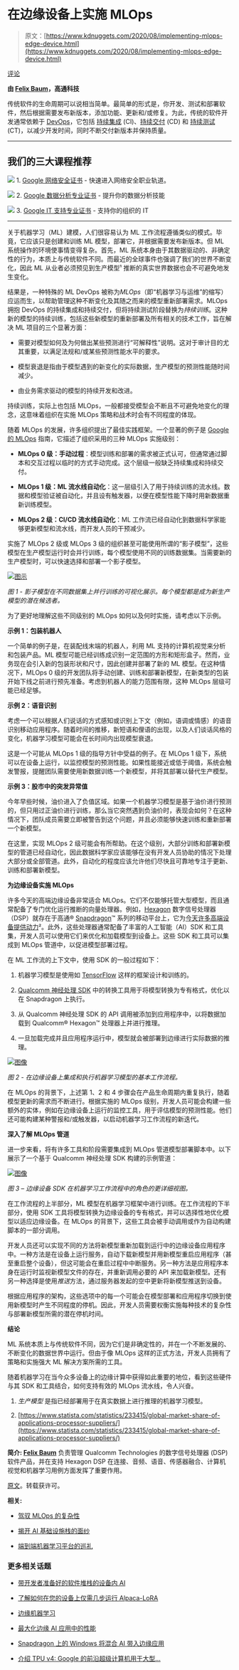 # 在边缘设备上实施 MLOps

> 原文：[https://www.kdnuggets.com/2020/08/implementing-mlops-edge-device.html](https://www.kdnuggets.com/2020/08/implementing-mlops-edge-device.html)

[评论](#comments)

**由 [Felix Baum](https://developer.qualcomm.com/blogs/fbaum)，高通科技**

传统软件的生命周期可以说相当简单。最简单的形式是，你开发、测试和部署软件，然后根据需要发布新版本，添加功能、更新和/或修复。为此，传统的软件开发通常依赖于 [DevOps](https://en.wikipedia.org/wiki/DevOps)，它包括 [持续集成](https://en.wikipedia.org/wiki/Continuous_integration) (CI)、[持续交付](https://en.wikipedia.org/wiki/Continuous_delivery) (CD) 和 [持续测试](https://en.wikipedia.org/wiki/Continuous_testing) (CT)，以减少开发时间，同时不断交付新版本并保持质量。

* * *

## 我们的三大课程推荐

![](../Images/0244c01ba9267c002ef39d4907e0b8fb.png) 1\. [Google 网络安全证书](https://www.kdnuggets.com/google-cybersecurity) - 快速进入网络安全职业轨道。

![](../Images/e225c49c3c91745821c8c0368bf04711.png) 2\. [Google 数据分析专业证书](https://www.kdnuggets.com/google-data-analytics) - 提升你的数据分析技能

![](../Images/0244c01ba9267c002ef39d4907e0b8fb.png) 3\. [Google IT 支持专业证书](https://www.kdnuggets.com/google-itsupport) - 支持你的组织的 IT

* * *

关于机器学习（ML）建模，人们很容易认为 ML 工作流程遵循类似的模式。毕竟，它应该只是创建和训练 ML 模型，部署它，并根据需要发布新版本。但 ML 系统操作的环境使事情变得复杂。首先，ML 系统本身由于其数据驱动的、非确定性的行为，本质上与传统软件不同。而最近的全球事件也强调了我们的世界不断变化，因此 ML 从业者必须预见到生产模型¹ 推断的真实世界数据也会不可避免地发生变化。

结果是，一种特殊的 ML DevOps 被称为*MLOps*（即“机器学习与运维”的缩写）应运而生，以帮助管理这种不断变化及其随之而来的模型重新部署需求。MLOps 拥抱 DevOps 的持续集成和持续交付，但将持续测试阶段替换为*持续训练*。这种新的模型的持续训练，包括这些新模型的重新部署及所有相关的技术工作，旨在解决 ML 项目的三个显著方面：

+   需要对模型如何及为何做出某些预测进行“可解释性”说明。这对于审计目的尤其重要，以满足法规和/或某些预测性能水平的要求。

+   模型衰退是指由于模型遇到的新变化的实际数据，生产模型的预测性能随时间减少。

+   由业务需求驱动的模型的持续开发和改进。

持续训练，实际上也包括 MLOps，一般都接受模型会不断且不可避免地变化的理念，这意味着组织在实施 MLOps 策略和战术时会有不同程度的体现。

随着 MLOps 的发展，许多组织提出了最佳实践框架。一个显著的例子是 [Google 的 MLOps](https://cloud.google.com/solutions/machine-learning/mlops-continuous-delivery-and-automation-pipelines-in-machine-learning#mlops_level_2_cicd_pipeline_automation) 指南，它描述了组织采用的三种 MLOps 实施级别：

+   **MLOps 0 级：手动过程**：模型训练和部署的需求被正式认可，但通常通过脚本和交互过程以临时的方式手动完成。这个层级一般缺乏持续集成和持续交付。

+   **MLOps 1 级：ML 流水线自动化**：这一层级引入了用于持续训练的流水线。数据和模型验证被自动化，并且设有触发器，以便在模型性能下降时用新数据重新训练模型。

+   **MLOps 2 级：CI/CD 流水线自动化**：ML 工作流已经自动化到数据科学家能够更新模型和流水线，而开发人员的干预减少。

实施了 MLOps 2 级或 MLOps 3 级的组织甚至可能使用所谓的“影子模型”，这些模型在生产模型运行时会并行训练，每个模型使用不同的训练数据集。当需要新的生产模型时，可以快速选择和部署一个影子模型。

[![图示](../Images/22938573f024a01b728b506138623974.png)](https://developer.qualcomm.com/sites/default/files/attachments/mlops-01_0.png)

*图 1 - 影子模型在不同数据集上并行训练的可视化展示。每个模型都是成为新生产模型的潜在候选者。*

为了更好地理解这些不同级别的 MLOps 如何以及何时实施，请考虑以下示例。

**示例 1：包装机器人**

一个简单的例子是，在装配线末端的机器人，利用 ML 支持的计算机视觉来分析和包装产品。ML 模型可能已经训练成识别一定范围的方形和矩形盒子。然而，业务现在会引入新的包装形状和尺寸，因此创建并部署了新的 ML 模型。在这种情况下，MLOps 0 级的开发团队将手动创建、训练和部署新模型，在新类型的包装开始下线之前进行预先准备。考虑到机器人的能力范围有限，这种 MLOps 层级可能已经足够。

**示例 2：语音识别**

考虑一个可以根据人们说话的方式感知或识别上下文（例如，语调或情感）的语音识别移动应用程序。随着时间的推移，新短语和俚语的出现，以及人们谈话风格的变化，机器学习模型可能会在长时间内出现模型衰退。

这是一个可能从 MLOps 1 级的指导方针中受益的例子。在 MLOps 1 级下，系统可以在设备上运行，以监控模型的预测性能。如果性能接近或低于阈值，系统会触发警报，提醒团队需要使用新数据训练一个新模型，并将其部署以替代生产模型。

**示例 3：股市中的突发异常值**

今年早些时候，油价进入了负值区域。如果一个机器学习模型是基于油价进行预测的，但只用过正油价进行训练，那么当它突然遇到负油价时，表现会如何？在这种情况下，团队成员需要立即被警告到这个问题，并且必须能够快速训练和重新部署一个新模型。

在这里，实现 MLOps 2 级可能会有所帮助。在这个级别，大部分训练和部署新模型的管道已经自动化，因此数据科学家应该能够在没有开发人员协助的情况下处理大部分或全部管道。此外，自动化的程度应该允许他们尽快且可靠地专注于更新、训练和部署新模型。

**为边缘设备实施 MLOps**

许多今天的高端边缘设备非常适合 MLOps。它们不仅能够托管大型模型，而且通常配备了专门优化运行推断的向量处理器。例如，[Hexagon](https://developer.qualcomm.com/software/hexagon-dsp-sdk/dsp-processor) 数字信号处理器（DSP）就存在于高通® [Snapdragon](https://www.qualcomm.com/snapdragon)™ 系列的移动平台上，它为[今天许多高端设备提供动力](https://en.wikipedia.org/wiki/Devices_using_Qualcomm_Snapdragon_systems-on-chip)²。此外，这些处理器通常配备了丰富的人工智能（AI）SDK 和工具集，开发人员可以使用它们来优化和加载模型到设备上。这些 SDK 和工具可以集成到 MLOps 管道中，以促进模型部署过程。

在 ML 工作流的上下文中，使用 SDK 的一般过程如下：

1.  机器学习模型是使用如 [TensorFlow](https://www.tensorflow.org/) 这样的框架设计和训练的。

1.  [Qualcomm 神经处理 SDK](https://developer.qualcomm.com/software/qualcomm-neural-processing-sdk) 中的转换工具用于将模型转换为专有格式，优化以在 Snapdragon 上执行。

1.  从 Qualcomm 神经处理 SDK 的 API 调用被添加到应用程序中，以将数据加载到 Qualcomm® Hexagon™ 处理器上并进行推理。

1.  一旦加载完成并且应用程序运行中，模型就会被部署到边缘进行实际数据的推理。

[![图像](../Images/4fc6183c11b6ba52714bfa3a5b8bba45.png)](https://developer.qualcomm.com/sites/default/files/attachments/mlops-02.png)

*图 2 - 在边缘设备上集成和执行机器学习模型的基本工作流程。*

在 MLOps 的背景下，上述第 1、2 和 4 步骤会在产品生命周期内重复执行，随着模型更新的需求而不断进行。根据实施的 MLOps 级别，开发人员可能会构建一些额外的实体，例如在边缘设备上运行的监控工具，用于评估模型的预测性能。他们还可能构建某种警报和/或触发器，以启动机器学习工作流程的新迭代。

**深入了解 MLOps 管道**

进一步来看，将有许多工具和阶段需要集成到 MLOps 管道模型部署脚本中。以下展示了一个基于 Qualcomm 神经处理 SDK 构建的示例管道：

[![图像](../Images/52ae9f34f0b50b1a7484756abbd57a08.png)](https://developer.qualcomm.com/sites/default/files/attachments/mlops-03.jpg)

*图 3 – 边缘设备 SDK 在机器学习工作流程中的角色的更详细视图。*

在工作流程的上半部分，ML 模型在机器学习框架中进行训练。在工作流程的下半部分，使用 SDK 工具将模型转换为边缘设备的专有格式，并可以选择性地优化模型以适应边缘设备。在 MLOps 的背景下，这些工具会被手动调用或作为自动构建脚本的一部分调用。

开发人员还可以实现不同的方法将新模型重新加载到运行中的边缘设备应用程序中。一种方法是在设备上运行服务，自动下载新模型并用新模型重启应用程序（甚至重启整个设备），但这可能会在重启过程中中断服务。另一种方法是应用程序本身在运行时监视新模型文件的存在，并重新调用必要的 API 来加载新模型。还有另一种选择是使用*推送*方法，通过服务器发起的空中更新将新模型推送到设备。

根据应用程序的架构，这些选项中的每一个可能会在模型部署和应用程序切换到使用新模型时产生不同程度的停机。因此，开发人员需要权衡实施每种技术的复杂性与部署新模型所需的潜在停机时间。

**结论**

ML 系统本质上与传统软件不同，因为它们是非确定性的，并在一个不断发展的、不断变化的数据世界中运行。但由于像 MLOps 这样的正式方法，开发人员拥有了策略和实施强大 ML 解决方案所需的工具。

随着机器学习在当今众多设备上的边缘计算中获得如此重要的地位，看到这些硬件与其 SDK 和工具结合，如何支持有效的 MLOps 流水线，令人兴奋。

1.  *生产模型* 是指已经部署用于在真实数据上进行推理的机器学习模型。

1.  [https://www.statista.com/statistics/233415/global-market-share-of-applications-processor-suppliers/](https://www.statista.com/statistics/233415/global-market-share-of-applications-processor-suppliers/)

**简介: [Felix Baum](https://developer.qualcomm.com/blogs/fbaum)** 负责管理 Qualcomm Technologies 的数字信号处理器 (DSP) 软件产品，并在支持 Hexagon DSP 在连接、音频、语音、传感器融合、计算机视觉和机器学习用例方面发挥了重要作用。

[原文](https://developer.qualcomm.com/blog/implementing-machine-learning-and-operations-mlops )。转载获许可。

**相关:**

+   [驾驭 MLOps 的复杂性](/2020/05/taming-complexity-mlops.html)

+   [揭开 AI 基础设施栈的面纱](/2020/05/demystifying-ai-infrastructure-stack.html)

+   [端到端机器学习平台的巡礼](/2020/07/tour-end-to-end-machine-learning-platforms.html)

### 更多相关话题

+   [带开发者准备好的软件堆栈的设备内 AI](https://www.kdnuggets.com/2022/03/qualcomm-ondevice-ai-developer-ready-software-stacks.html)

+   [了解如何在您的设备上仅需几步运行 Alpaca-LoRA](https://www.kdnuggets.com/2023/05/learn-run-alpacalora-device-steps.html)

+   [边缘机器学习](https://www.kdnuggets.com/2022/10/machine-learning-edge.html)

+   [最大化边缘 AI 应用中的性能](https://www.kdnuggets.com/maximize-performance-in-edge-ai-applications)

+   [Snapdragon 上的 Windows 将混合 AI 带入边缘应用](https://www.kdnuggets.com/qualcomm-windows-on-snapdragon-brings-hybrid-ai-to-apps-at-the-edge)

+   [介绍 TPU v4: Google 的前沿超级计算机用于大型…](https://www.kdnuggets.com/2023/04/introducing-tpu-v4-googles-cutting-edge-supercomputer-large-language-models.html)
